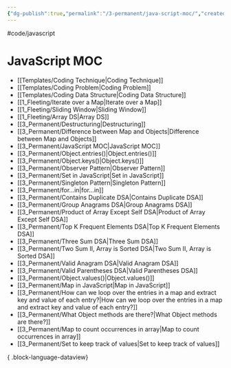 ```yaml
---
{"dg-publish":true,"permalink":"/3-permanent/java-script-moc/","created":"2023-07-24T15:19:13.361-06:00","updated":"2023-08-02T13:54:16.463-06:00"}
---
```


#code/javascript 

# JavaScript MOC
- [[Templates/Coding Technique\|Coding Technique]]
- [[Templates/Coding Problem\|Coding Problem]]
- [[Templates/Coding Data Structure\|Coding Data Structure]]
- [[1_Fleeting/Iterate over a Map\|Iterate over a Map]]
- [[1_Fleeting/Sliding Window\|Sliding Window]]
- [[1_Fleeting/Array DS\|Array DS]]
- [[3_Permanent/Destructuring\|Destructuring]]
- [[3_Permanent/Difference between Map and Objects\|Difference between Map and Objects]]
- [[3_Permanent/JavaScript MOC\|JavaScript MOC]]
- [[3_Permanent/Object.entries()\|Object.entries()]]
- [[3_Permanent/Object.keys()\|Object.keys()]]
- [[3_Permanent/Observer Pattern\|Observer Pattern]]
- [[3_Permanent/Set in JavaScript\|Set in JavaScript]]
- [[3_Permanent/Singleton Pattern\|Singleton Pattern]]
- [[3_Permanent/for...in\|for...in]]
- [[3_Permanent/Contains Duplicate DSA\|Contains Duplicate DSA]]
- [[3_Permanent/Group Anagrams DSA\|Group Anagrams DSA]]
- [[3_Permanent/Product of Array Except Self DSA\|Product of Array Except Self DSA]]
- [[3_Permanent/Top K Frequent Elements DSA\|Top K Frequent Elements DSA]]
- [[3_Permanent/Three Sum DSA\|Three Sum DSA]]
- [[3_Permanent/Two Sum II, Array is Sorted DSA\|Two Sum II, Array is Sorted DSA]]
- [[3_Permanent/Valid Anagram DSA\|Valid Anagram DSA]]
- [[3_Permanent/Valid Parentheses DSA\|Valid Parentheses DSA]]
- [[3_Permanent/Object.values()\|Object.values()]]
- [[3_Permanent/Map in JavaScript\|Map in JavaScript]]
- [[3_Permanent/How can we loop over the entries in a map and extract key and value of each entry?\|How can we loop over the entries in a map and extract key and value of each entry?]]
- [[3_Permanent/What Object methods are there?\|What Object methods are there?]]
- [[3_Permanent/Map to count occurrences in array\|Map to count occurrences in array]]
- [[3_Permanent/Set to keep track of values\|Set to keep track of values]]

{ .block-language-dataview}
